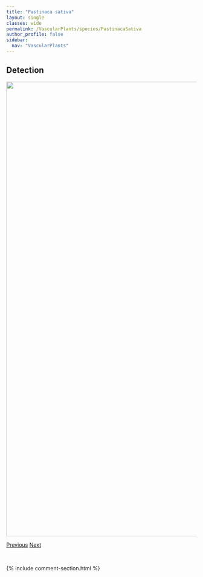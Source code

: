 ```yaml
---
title: "Pastinaca sativa"
layout: single
classes: wide
permalink: /VascularPlants/species/PastinacaSativa
author_profile: false
sidebar:
  nav: "VascularPlants"
---
```


<h2>Detection</h2>

<a href="https://drive.google.com/uc?export=view&id=1oom2hd7yxw2QhHv71aobtrXw-tCMqNO1">
<img src="https://drive.google.com/uc?export=view&id=1oom2hd7yxw2QhHv71aobtrXw-tCMqNO1" height = "1200" width = "800">
</a>


<a href="/DevelopmentWebsite/VascularPlants/species/PascopyrumSmithii" class="pagination--pager" title="Pascopyrum smithii">Previous</a> <a href="/DevelopmentWebsite/VascularPlants/species/PedicularisBracteosa" class="pagination--pager" title="Pedicularis bracteosa">Next</a>

<p>&nbsp;</p>

{% include comment-section.html %}
